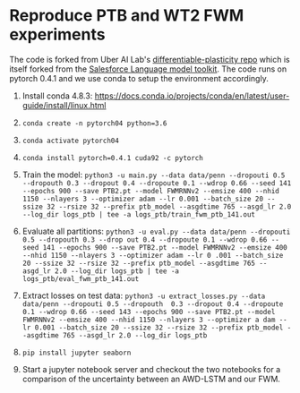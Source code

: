 # Reproduce PTB and WT2 FWM experiments

The code is forked from Uber AI Lab's [differentiable-plasticity repo](https://github.com/uber-research/differentiable-plasticity/tree/master/awd-lstm-lm) which is itself forked from the [Salesforce Language model toolkit](https://github.com/Smerity/awd-lstm-lm). The code runs on pytorch 0.4.1 and we use conda to setup the environment accordingly.

1. Install conda 4.8.3: https://docs.conda.io/projects/conda/en/latest/user-guide/install/linux.html

2. ```conda create -n pytorch04 python=3.6```

3. ```conda activate pytorch04```

4. ```conda install pytorch=0.4.1 cuda92 -c pytorch```

5. Train the model: ```python3 -u main.py --data data/penn --dropouti 0.5 --dropouth 0.3 --dropout 0.4 --dropoute 0.1 --wdrop 0.66 --seed 141 --epochs 900 --save PTB2.pt --model FWMRNNv2 --emsize 400 --nhid 1150 --nlayers 3 --optimizer adam --lr 0.001 --batch_size 20 --ssize 32 --rsize 32 --prefix ptb_model --asgdtime 765 --asgd_lr 2.0 --log_dir logs_ptb | tee -a logs_ptb/train_fwm_ptb_141.out```

6. Evaluate all partitions: ```python3 -u eval.py --data data/penn --dropouti 0.5 --dropouth 0.3 --drop
out 0.4 --dropoute 0.1 --wdrop 0.66 --seed 141 --epochs 900 --save PTB2.pt --model FWMRNNv2 --emsize 400 --nhid 1150 --nlayers 3 --optimizer adam --lr 0
.001 --batch_size 20 --ssize 32 --rsize 32 --prefix ptb_model --asgdtime 765 --asgd_lr 2.0 --log_dir logs_ptb | tee -a logs_ptb/eval_fwm_ptb_141.out```

7. Extract losses on test data: ```python3 -u extract_losses.py --data data/penn --dropouti 0.5 --dropouth 
0.3 --dropout 0.4 --dropoute 0.1 --wdrop 0.66 --seed 143 --epochs 900 --save PTB2.pt --model FWMRNNv2 --emsize 400 --nhid 1150 --nlayers 3 --optimizer a
dam --lr 0.001 --batch_size 20 --ssize 32 --rsize 32 --prefix ptb_model --asgdtime 765 --asgd_lr 2.0 --log_dir logs_ptb```

8. ```pip install jupyter seaborn```

9. Start a jupyter notebook server and checkout the two notebooks for a comparison of the uncertainty between an AWD-LSTM and our FWM.